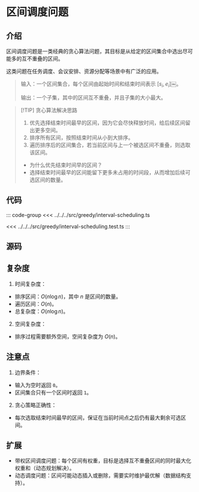 # 区间调度问题

## 介绍

区间调度问题是一类经典的贪心算法问题，其目标是从给定的区间集合中选出尽可能多的互不重叠的区间。

这类问题在任务调度、会议安排、资源分配等场景中有广泛的应用。

> 输入：一个区间集合，每个区间由起始时间和结束时间表示 $[s_i, e_i]$￼。
>
> 输出：一个子集，其中的区间互不重叠，并且子集的大小最大。

> [!TIP] 贪心算法解决思路
>
> 1. 优先选择结束时间最早的区间，因为它会尽快释放时间，给后续区间留出更多空间。
> 2. 排序所有区间，按照结束时间从小到大排序。
> 3. 遍历排序后的区间集合，若当前区间与上一个被选区间不重叠，则选取该区间。
>
> - 为什么优先结束时间早的区间？
> - 选择结束时间最早的区间能留下更多未占用的时间段，从而增加后续可选区间的数量。

## 代码

::: code-group
<<< ../../../src/greedy/interval-scheduling.ts

<<< ../../../src/greedy/interval-scheduling.test.ts
:::

## 源码

<SourceGroup/>

## 复杂度

1. 时间复杂度：

- 排序区间：$O(n \log n)$，其中 $n$ 是区间的数量。
- 遍历区间：$O(n)$。
- 总复杂度：$O(n \log n)$。

2. 空间复杂度：

- 排序过程需要额外空间，空间复杂度为 $O(n)$。

## 注意点

1. 边界条件：

- 输入为空时返回 `0`。
- 区间集合只有一个区间时返回 `1`。

2. 贪心策略正确性：

- 每次选取结束时间最早的区间，保证在当前时间点之后仍有最大剩余可选区间。

## 扩展

- 带权区间调度问题：每个区间有权重，目标是选择互不重叠区间的同时最大化权重和（动态规划解决）。
- 动态调度问题：区间可能动态插入或删除，需要实时维护最优解（数据结构支持）。
